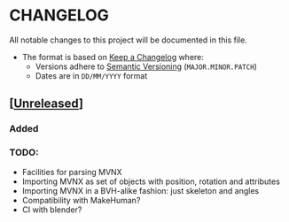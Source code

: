 # CHANGELOG
All notable changes to this project will be documented in this file.

* The format is based on [Keep a Changelog](https://keepachangelog.com/en/1.0.0/) where:
  - Versions adhere to [Semantic Versioning](https://semver.org/spec/v2.0.0.html) (`MAJOR.MINOR.PATCH`)
  - Dates are in `DD/MM/YYYY` format





## [[Unreleased](https://github.com/andres-fr/blender_mvnx_io/compare/0.1.0...HEAD)]

### Added

### TODO:

* Facilities for parsing MVNX
* Importing MVNX as set of objects with position, rotation and attributes
* Importing MVNX in a BVH-alike fashion: just skeleton and angles
* Compatibility with MakeHuman?
* CI with blender?
